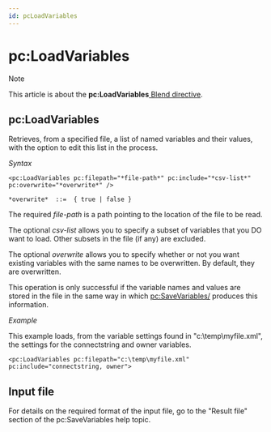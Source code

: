 ```yaml
---
id: pcLoadVariables
---
```


# pc:LoadVariables



> [!NOTE]
> This article is about the **pc:LoadVariables**[ Blend directive](/docs/Repositories/Blend%20directives).

## **pc:LoadVariables**

Retrieves, from a specified file, a list of named variables and their values, with the option to edit this list in the process.

*Syntax*
 

```
<pc:LoadVariables pc:filepath="*file-path*" pc:include="*csv-list*" pc:overwrite="*overwrite*" />

*overwrite*  ::=  { true | false }
```

The required *file-path* is a path pointing to the location of the file to be read.

The optional *csv-list* allows you to specify a subset of variables that you DO want to load. Other subsets in the file (if any) are excluded.

The optional *overwrite* allows you to specify whether or not you want existing variables with the same names to be overwritten. By default, they are overwritten.

This operation is only successful if the variable names and values are stored in the file in the same way in which <pc:SaveVariables/> produces this information.

*Example*

This example loads, from the variable settings found in "c:\\temp\\myfile.xml", the settings for the connectstring and owner variables.

```language-xml
<pc:LoadVariables pc:filepath="c:\temp\myfile.xml" pc:include="connectstring, owner">
```

## Input file

For details on the required format of the input file, go to the "Result file" section of the pc:SaveVariables help topic.
